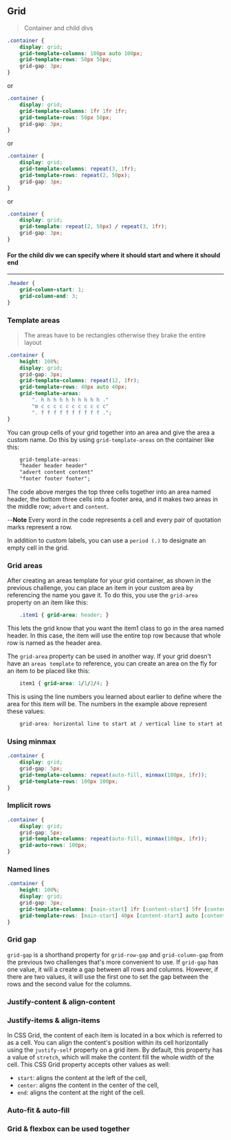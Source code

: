 ## Grid 

> Container and child divs
>

```css
.container {
    display: grid;
    grid-template-columns: 100px auto 100px;
    grid-template-rows: 50px 50px;
    grid-gap: 3px;
}
```
or
```css
.container {
    display: grid;
    grid-template-columns: 1fr 1fr 1fr;
    grid-template-rows: 50px 50px;
    grid-gap: 3px;
}
```
or
```css
.container {
    display: grid;
    grid-template-columns: repeat(3, 1fr);
    grid-template-rows: repeat(2, 50px);
    grid-gap: 3px;
}
```
or
```css
.container {
    display: grid;
    grid-template: repeat(2, 50px) / repeat(3, 1fr);
    grid-gap: 3px;
}
```
#### For the child div we can specify where it should start and where it should end
------
```css
.header {
    grid-column-start: 1;
    grid-column-end: 3;
}
```

### Template areas

> The areas have to be rectangles otherwise they brake the entire layout

```css
.container {
    height: 100%;
    display: grid;
    grid-gap: 3px;
    grid-template-columns: repeat(12, 1fr);
    grid-template-rows: 40px auto 40px;
    grid-template-areas: 
        ". h h h h h h h h h h ."
        "m c c c c c c c c c c c"
        ". f f f f f f f f f f .";
}
```
You can group cells of your grid together into an area and give the area a custom name. Do this by using `grid-template-areas` on the container like this:
```css
    grid-template-areas:
    "header header header"
    "advert content content"
    "footer footer footer";
```
The code above merges the top three cells together into an area named header, the bottom three cells into a footer area, and it makes two areas in the middle row; `advert` and `content`.

--**Note**
Every word in the code represents a cell and every pair of quotation marks represent a row.

In addition to custom labels, you can use a `period (.)` to designate an empty cell in the grid.

### Grid areas

After creating an areas template for your grid container, as shown in the previous challenge, you can place an item in your custom area by referencing the name you gave it. To do this, you use the `grid-area` property on an item like this:
```css
    .item1 { grid-area: header; }
```
This lets the grid know that you want the item1 class to go in the area named header. In this case, the item will use the entire top row because that whole row is named as the header area.

The `grid-area` property can be used in another way. If your grid doesn't have an `areas template` to reference, you can create an area on the fly for an item to be placed like this:
```css
    item1 { grid-area: 1/1/2/4; }
```
This is using the line numbers you learned about earlier to define where the area for this item will be. The numbers in the example above represent these values:
```css
    grid-area: horizontal line to start at / vertical line to start at / horizontal line to end at / vertical line to end at;
```

### Using minmax

```css
.container {
    display: grid;
    grid-gap: 5px;
    grid-template-columns: repeat(auto-fill, minmax(100px, 1fr));
    grid-template-rows: 100px 100px;
}
```

### Implicit rows

```css
.container {
    display: grid;
    grid-gap: 5px;
    grid-template-columns: repeat(auto-fill, minmax(100px, 1fr));
    grid-auto-rows: 100px;
}
```

### Named lines

```css
.container {
    height: 100%; 
    display: grid;
    grid-gap: 3px;
    grid-template-columns: [main-start] 1fr [content-start] 5fr [content-end main-end];
    grid-template-rows: [main-start] 40px [content-start] auto [content-end] 40px [main-end]; 
}
```

### Grid gap

`grid-gap` is a shorthand property for `grid-row-gap` and `grid-column-gap` from the previous two challenges that's more convenient to use. If `grid-gap` has one value, it will a create a gap between all rows and columns. However, if there are two values, it will use the first one to set the gap between the rows and the second value for the columns.

### Justify-content & align-content
### Justify-items & align-items

In CSS Grid, the content of each item is located in a box which is referred to as a cell. You can align the content's position within its cell horizontally using the `justify-self` property on a grid item. By default, this property has a value of `stretch`, which will make the content fill the whole width of the cell. This CSS Grid property accepts other values as well:

* `start`: aligns the content at the left of the cell,
* `center`: aligns the content in the center of the cell,
* `end`: aligns the content at the right of the cell.

### Auto-fit & auto-fill
### Grid & flexbox can be used together
